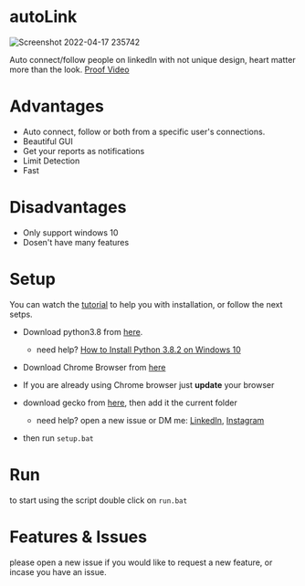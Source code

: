 # autoLink
![Screenshot 2022-04-17 235742](https://user-images.githubusercontent.com/98477272/163732126-8d32c4f7-3e59-4d66-80e1-83acea41d635.png)

Auto connect/follow people on linkedIn with not unique design, heart matter more than the look.
[Proof Video](https://youtu.be/r0eRCAE94_8)

# Advantages 
- Auto connect, follow or both from a specific user's connections.
- Beautiful GUI
- Get your reports as notifications
- Limit Detection
- Fast

# Disadvantages
- Only support windows 10
- Dosen't have many features

# Setup
You can watch the [tutorial](https://www.youtube.com/watch?v=dQw4w9WgXcQ) to help you with installation, or follow the next setps.

- Download python3.8 from [here](https://www.python.org/ftp/python/3.8.0/python-3.8.0.exe).
    - need help? [How to Install Python 3.8.2 on Windows 10](https://www.youtube.com/watch?v=UvcQlPZ8ecA)

- Download Chrome Browser from [here](https://www.google.com/chrome/)
- If you are already using Chrome browser just **update** your browser
- download gecko from [here](https://chromedriver.chromium.org/downloads), then add it the current folder
    - need help? open a new issue or DM me: [LinkedIn](https://www.linkedin.com/in/jawadpy/), [Instagram](https://instagram.com/9el)

- then run `setup.bat`

# Run
to start using the script double click on `run.bat`

# Features & Issues
please open a new issue if you would like to request a new feature, or incase you have an issue.
